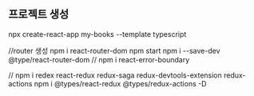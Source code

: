 ## 프로젝트 생성

npx create-react-app my-books --template typescript

//router 생성
npm i react-router-dom
npm start
npm i --save-dev @type/react-router-dom //
npm i react-error-boundary

//
npm i redex react-redux redux-saga redux-devtools-extension redux-actions
npm i @types/react-redux @types/redux-actions -D
